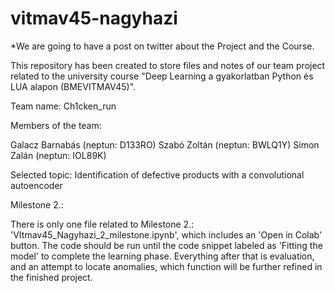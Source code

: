 # vitmav45-nagyhazi

*We are going to have a post on twitter about the Project and the Course.

This repository has been created to store files and notes of our team project related to the university course "Deep Learning a gyakorlatban Python és LUA alapon (BMEVITMAV45)".

Team name: 	Ch1cken_run

Members of the team:

Galacz Barnabás (neptun: D133RO)
Szabó Zoltán (neptun: BWLQ1Y)
Simon Zalán (neptun: IOL89K)

Selected topic:
Identification of defective products with a convolutional autoencoder


Milestone 2.:

There is only one file related to Milestone 2.: 'VItmav45_Nagyhazi_2_milestone.ipynb', which includes an 'Open in Colab' button.
The code should be run until the code snippet labeled as 'Fitting the model' to complete the learning phase.
Everything after that is evaluation, and an attempt to locate anomalies, which function will be further refined in the finished project.
